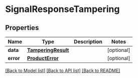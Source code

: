 # SignalResponseTampering

## Properties
Name | Type | Description | Notes
------------ | ------------- | ------------- | -------------
**data** | [**TamperingResult**](TamperingResult.md) |  | [optional] 
**error** | [**ProductError**](ProductError.md) |  | [optional] 

[[Back to Model list]](../README.md#documentation-for-models) [[Back to API list]](../README.md#documentation-for-api-endpoints) [[Back to README]](../README.md)

